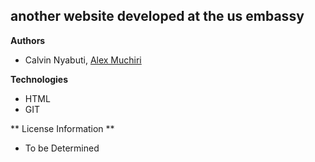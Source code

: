 ## another website developed at the us embassy

**Authors**
- Calvin Nyabuti, [Alex Muchiri](https://github.com/alex-muchiri)

**Technologies**
- HTML
- GIT

** License Information **
- To be Determined 